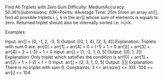 Find All Triplets with Zero Sum
Difficulty: MediumAccuracy: 50.36%Submissions: 63K+Points: 4Average Time: 25m
Given an array arr[], find all possible triplets i, j, k in the arr[] whose sum of elements is equals to zero. 
Returned triplet should also be internally sorted i.e. i<j<k.

Examples:

Input: arr[] = [0, -1, 2, -3, 1]
Output: [[0, 1, 4], [2, 3, 4]]
Explanation: Triplets with sum 0 are:
arr[0] + arr[1] + arr[4] = 0 + (-1) + 1 = 0
arr[2] + arr[3] + arr[4] = 2 + (-3) + 1 = 0
Input: arr[] = [1, -2, 1, 0, 5]
Output: [[0, 1, 2]]
Explanation: Only triplet which satisfies the condition is arr[0] + arr[1] + arr[2] = 1 + (-2) + 1 = 0
Input: arr[] = [2, 3, 1, 0, 5]
Output: [[]]
Explanation: There is no triplet with sum 0.
Constraints:
3 <= arr.size() <= 103
-104 <= arr[i] <= 104